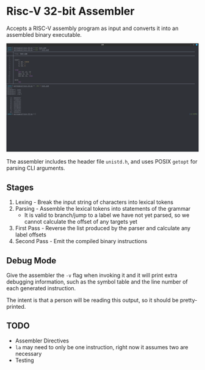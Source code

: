 # Risc-V 32-bit Assembler

Accepts a RISC-V assembly program as input and converts it into an assembled binary executable.

![Example Usage](example.png)


The assembler includes the header file `unistd.h`, and uses POSIX `getopt` for
parsing CLI arguments.

## Stages

1. Lexing - Break the input string of characters into lexical tokens
1. Parsing - Assemble the lexical tokens into statements of the grammar
    - It is valid to branch/jump to a label we have not yet parsed, so we cannot
      calculate the offset of any targets yet
1. First Pass - Reverse the list produced by the parser and calculate any label
   offsets
1. Second Pass - Emit the compiled binary instructions

## Debug Mode

Give the assembler the `-v` flag when invoking it and it will print extra
debugging information, such as the symbol table and the line number of each
generated instruction.

The intent is that a person will be reading this output, so it should be
pretty-printed.

## TODO

- Assembler Directives
- `la` may need to only be one instruction, right now it assumes two are necessary
- Testing
